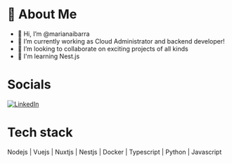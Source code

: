 # 👾 About Me

- 👋 Hi, I’m @marianaibarra
- 🌱 I’m currently working as Cloud Administrator and backend developer!
- 💞️ I’m looking to collaborate on exciting projects of all kinds
- 🔭 I'm learning Nest.js

# Socials

[![LinkedIn](https://img.shields.io/badge/LinkedIn-blue?style=for-the-badge&logo=linkedin&logoColor=white)](https://www.linkedin.com/in/marianazapataibarra)

# Tech stack

Nodejs | Vuejs | Nuxtjs | Nestjs | Docker | Typescript | Python | Javascript

<!---
marianaibarra/marianaibarra is a ✨ special ✨ repository because its `README.md` (this file) appears on your GitHub profile.
You can click the Preview link to take a look at your changes.
--->
